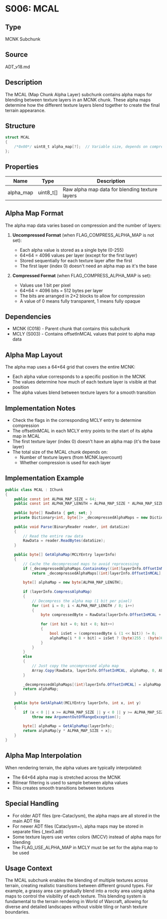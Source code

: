 # S006: MCAL

## Type
MCNK Subchunk

## Source
ADT_v18.md

## Description
The MCAL (Map Chunk Alpha Layer) subchunk contains alpha maps for blending between texture layers in an MCNK chunk. These alpha maps determine how the different texture layers blend together to create the final terrain appearance.

## Structure
```csharp
struct MCAL
{
    /*0x00*/ uint8_t alpha_map[?];  // Variable size, depends on compression and number of layers
};
```

## Properties
| Name | Type | Description |
|------|------|-------------|
| alpha_map | uint8_t[] | Raw alpha map data for blending texture layers |

## Alpha Map Format
The alpha map data varies based on compression and the number of layers:

1. **Uncompressed Format** (when FLAG_COMPRESS_ALPHA_MAP is not set):
   - Each alpha value is stored as a single byte (0-255)
   - 64×64 = 4096 values per layer (except for the first layer)
   - Stored sequentially for each texture layer after the first
   - The first layer (index 0) doesn't need an alpha map as it's the base

2. **Compressed Format** (when FLAG_COMPRESS_ALPHA_MAP is set):
   - Values use 1 bit per pixel
   - 64×64 = 4096 bits = 512 bytes per layer
   - The bits are arranged in 2×2 blocks to allow for compression
   - A value of 0 means fully transparent, 1 means fully opaque

## Dependencies
- MCNK (C018) - Parent chunk that contains this subchunk
- MCLY (S003) - Contains offsetInMCAL values that point to alpha map data

## Alpha Map Layout
The alpha map uses a 64×64 grid that covers the entire MCNK:
- Each alpha value corresponds to a specific position in the MCNK
- The values determine how much of each texture layer is visible at that position
- The alpha values blend between texture layers for a smooth transition

## Implementation Notes
- Check the flags in the corresponding MCLY entry to determine compression
- The offsetInMCAL in each MCLY entry points to the start of its alpha map in MCAL
- The first texture layer (index 0) doesn't have an alpha map (it's the base layer)
- The total size of the MCAL chunk depends on:
  - Number of texture layers (from MCNK.layercount)
  - Whether compression is used for each layer

## Implementation Example
```csharp
public class MCAL : IChunk
{
    public const int ALPHA_MAP_SIZE = 64;
    public const int ALPHA_MAP_LENGTH = ALPHA_MAP_SIZE * ALPHA_MAP_SIZE;
    
    public byte[] RawData { get; set; }
    private Dictionary<int, byte[]> _decompressedAlphaMaps = new Dictionary<int, byte[]>();
    
    public void Parse(BinaryReader reader, int dataSize)
    {
        // Read the entire raw data
        RawData = reader.ReadBytes(dataSize);
    }
    
    public byte[] GetAlphaMap(MCLYEntry layerInfo)
    {
        // Cache the decompressed maps to avoid reprocessing
        if (_decompressedAlphaMaps.ContainsKey((int)layerInfo.OffsetInMCAL))
            return _decompressedAlphaMaps[(int)layerInfo.OffsetInMCAL];
            
        byte[] alphaMap = new byte[ALPHA_MAP_LENGTH];
        
        if (layerInfo.CompressAlphaMap)
        {
            // Decompress the alpha map (1 bit per pixel)
            for (int i = 0; i < ALPHA_MAP_LENGTH / 8; i++)
            {
                byte compressedByte = RawData[layerInfo.OffsetInMCAL + i];
                
                for (int bit = 0; bit < 8; bit++)
                {
                    bool isSet = (compressedByte & (1 << bit)) != 0;
                    alphaMap[i * 8 + bit] = isSet ? (byte)255 : (byte)0;
                }
            }
        }
        else
        {
            // Just copy the uncompressed alpha map
            Array.Copy(RawData, layerInfo.OffsetInMCAL, alphaMap, 0, ALPHA_MAP_LENGTH);
        }
        
        _decompressedAlphaMaps[(int)layerInfo.OffsetInMCAL] = alphaMap;
        return alphaMap;
    }
    
    public byte GetAlphaAt(MCLYEntry layerInfo, int x, int y)
    {
        if (x < 0 || x >= ALPHA_MAP_SIZE || y < 0 || y >= ALPHA_MAP_SIZE)
            throw new ArgumentOutOfRangeException();
            
        byte[] alphaMap = GetAlphaMap(layerInfo);
        return alphaMap[y * ALPHA_MAP_SIZE + x];
    }
}
```

## Alpha Map Interpolation
When rendering terrain, the alpha values are typically interpolated:
- The 64×64 alpha map is stretched across the MCNK
- Bilinear filtering is used to sample between alpha values
- This creates smooth transitions between textures

## Special Handling
- For older ADT files (pre-Cataclysm), the alpha maps are all stored in the main ADT file
- For newer ADT files (Cataclysm+), alpha maps may be stored in separate files (_tex0.adt)
- Some texture layers use vertex colors (MCCV) instead of alpha maps for blending
- The FLAG_USE_ALPHA_MAP in MCLY must be set for the alpha map to be used

## Usage Context
The MCAL subchunk enables the blending of multiple textures across terrain, creating realistic transitions between different ground types. For example, a grassy area can gradually blend into a rocky area using alpha maps to control the visibility of each texture. This blending system is fundamental to the terrain rendering in World of Warcraft, allowing for diverse and detailed landscapes without visible tiling or harsh texture boundaries. 